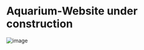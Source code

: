 # Aquarium-Website under construction
![image](https://github.com/user-attachments/assets/a4dc7b72-5a6b-4804-a61e-5e0274a8067e)

